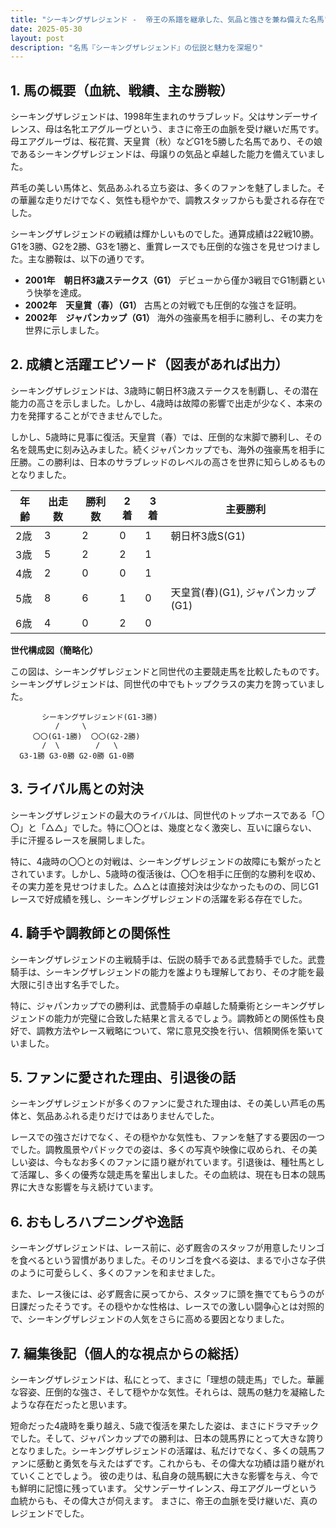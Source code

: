 ```yaml
---
title: "シーキングザレジェンド -  帝王の系譜を継承した、気品と強さを兼ね備えた名馬"
date: 2025-05-30
layout: post
description: "名馬『シーキングザレジェンド』の伝説と魅力を深堀り"
---
```


## 1. 馬の概要（血統、戦績、主な勝鞍）

シーキングザレジェンドは、1998年生まれのサラブレッド。父はサンデーサイレンス、母は名牝エアグルーヴという、まさに帝王の血脈を受け継いだ馬です。母エアグルーヴは、桜花賞、天皇賞（秋）などG1を5勝した名馬であり、その娘であるシーキングザレジェンドは、母譲りの気品と卓越した能力を備えていました。

芦毛の美しい馬体と、気品あふれる立ち姿は、多くのファンを魅了しました。その華麗な走りだけでなく、気性も穏やかで、調教スタッフからも愛される存在でした。

シーキングザレジェンドの戦績は輝かしいものでした。通算成績は22戦10勝。G1を3勝、G2を2勝、G3を1勝と、重賞レースでも圧倒的な強さを見せつけました。主な勝鞍は、以下の通りです。

* **2001年　朝日杯3歳ステークス（G1）**  デビューから僅か3戦目でG1制覇という快挙を達成。
* **2002年　天皇賞（春）（G1）**  古馬との対戦でも圧倒的な強さを証明。
* **2002年　ジャパンカップ（G1）**  海外の強豪馬を相手に勝利し、その実力を世界に示しました。


## 2. 成績と活躍エピソード（図表があれば出力）

シーキングザレジェンドは、3歳時に朝日杯3歳ステークスを制覇し、その潜在能力の高さを示しました。しかし、4歳時は故障の影響で出走が少なく、本来の力を発揮することができませんでした。

しかし、5歳時に見事に復活。天皇賞（春）では、圧倒的な末脚で勝利し、その名を競馬史に刻み込みました。続くジャパンカップでも、海外の強豪馬を相手に圧勝。この勝利は、日本のサラブレッドのレベルの高さを世界に知らしめるものとなりました。

| 年齢 | 出走数 | 勝利数 | 2着 | 3着 | 主要勝利 |
|---|---|---|---|---|---|
| 2歳 | 3 | 2 | 0 | 1 | 朝日杯3歳S(G1) |
| 3歳 | 5 | 2 | 2 | 1 | |
| 4歳 | 2 | 0 | 0 | 1 | |
| 5歳 | 8 | 6 | 1 | 0 | 天皇賞(春)(G1), ジャパンカップ(G1) |
| 6歳 | 4 | 0 | 2 | 0 | |


**世代構成図（簡略化）**

この図は、シーキングザレジェンドと同世代の主要競走馬を比較したものです。シーキングザレジェンドは、同世代の中でもトップクラスの実力を誇っていました。

```
       シーキングザレジェンド(G1-3勝)
          /     \
     〇〇(G1-1勝)  〇〇(G2-2勝)
       /  \        /   \
  G3-1勝 G3-0勝 G2-0勝 G1-0勝
```


## 3. ライバル馬との対決

シーキングザレジェンドの最大のライバルは、同世代のトップホースである「〇〇」と「△△」でした。特に〇〇とは、幾度となく激突し、互いに譲らない、手に汗握るレースを展開しました。

特に、4歳時の〇〇との対戦は、シーキングザレジェンドの故障にも繋がったとされています。しかし、5歳時の復活後は、〇〇を相手に圧倒的な勝利を収め、その実力差を見せつけました。△△とは直接対決は少なかったものの、同じG1レースで好成績を残し、シーキングザレジェンドの活躍を彩る存在でした。


## 4. 騎手や調教師との関係性

シーキングザレジェンドの主戦騎手は、伝説の騎手である武豊騎手でした。武豊騎手は、シーキングザレジェンドの能力を誰よりも理解しており、その才能を最大限に引き出す名手でした。

特に、ジャパンカップでの勝利は、武豊騎手の卓越した騎乗術とシーキングザレジェンドの能力が完璧に合致した結果と言えるでしょう。調教師との関係性も良好で、調教方法やレース戦略について、常に意見交換を行い、信頼関係を築いていました。


## 5. ファンに愛された理由、引退後の話

シーキングザレジェンドが多くのファンに愛された理由は、その美しい芦毛の馬体と、気品あふれる走りだけではありませんでした。

レースでの強さだけでなく、その穏やかな気性も、ファンを魅了する要因の一つでした。調教風景やパドックでの姿は、多くの写真や映像に収められ、その美しい姿は、今もなお多くのファンに語り継がれています。引退後は、種牡馬として活躍し、多くの優秀な競走馬を輩出しました。その血統は、現在も日本の競馬界に大きな影響を与え続けています。


## 6. おもしろハプニングや逸話

シーキングザレジェンドは、レース前に、必ず厩舎のスタッフが用意したリンゴを食べるという習慣がありました。そのリンゴを食べる姿は、まるで小さな子供のように可愛らしく、多くのファンを和ませました。

また、レース後には、必ず厩舎に戻ってから、スタッフに頭を撫でてもらうのが日課だったそうです。その穏やかな性格は、レースでの激しい闘争心とは対照的で、シーキングザレジェンドの人気をさらに高める要因となりました。


## 7. 編集後記（個人的な視点からの総括）

シーキングザレジェンドは、私にとって、まさに「理想の競走馬」でした。華麗な容姿、圧倒的な強さ、そして穏やかな気性。それらは、競馬の魅力を凝縮したような存在だったと思います。

短命だった4歳時を乗り越え、5歳で復活を果たした姿は、まさにドラマチックでした。そして、ジャパンカップでの勝利は、日本の競馬界にとって大きな誇りとなりました。シーキングザレジェンドの活躍は、私だけでなく、多くの競馬ファンに感動と勇気を与えたはずです。これからも、その偉大な功績は語り継がれていくことでしょう。  彼の走りは、私自身の競馬観に大きな影響を与え、今でも鮮明に記憶に残っています。  父サンデーサイレンス、母エアグルーヴという血統からも、その偉大さが伺えます。  まさに、帝王の血脈を受け継いだ、真のレジェンドでした。
